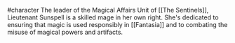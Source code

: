 #character
The leader of the Magical Affairs Unit of [[The Sentinels]], Lieutenant Sunspell is a skilled mage in her own right. She's dedicated to ensuring that magic is used responsibly in [[Fantasia]] and to combating the misuse of magical powers and artifacts.